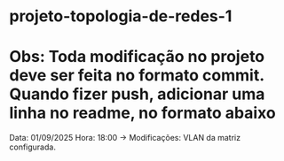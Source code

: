 # projeto-topologia-de-redes-1
# Obs: Toda modificação no projeto deve ser feita no formato commit. Quando fizer push, adicionar uma linha no readme, no formato abaixo

Data: 01/09/2025 Hora: 18:00 
-> Modificações: VLAN da matriz configurada.
